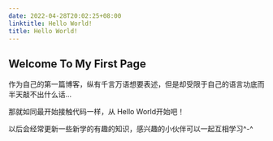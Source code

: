 ```yaml
---
date: 2022-04-28T20:02:25+08:00
linktitle: Hello World!
title: Hello World!
---
```


## Welcome To My First Page

作为自己的第一篇博客，纵有千言万语想要表述，但是却受限于自己的语言功底而半天敲不出什么话...  

那就如同最开始接触代码一样，从 Hello World开始吧！  

以后会经常更新一些新学的有趣的知识，感兴趣的小伙伴可以一起互相学习^-^
